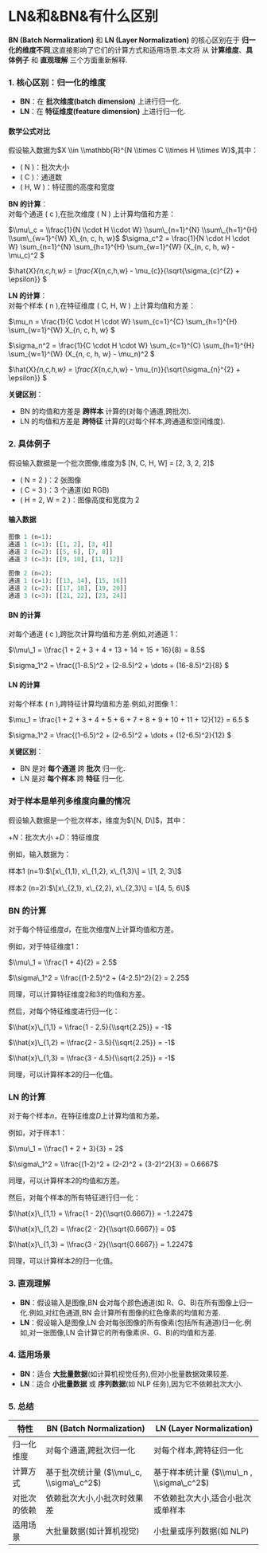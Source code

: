 # LN&和&BN&有什么区别
**BN (Batch Normalization)** 和 **LN (Layer Normalization)** 的核心区别在于 **归一化的维度不同**,这直接影响了它们的计算方式和适用场景.本文将 从 **计算维度**、**具体例子** 和 **直观理解** 三个方面重新解释.

### 1\. **核心区别：归一化的维度**

*   **BN**：在 **批次维度(batch dimension)** 上进行归一化.
*   **LN**：在 **特征维度(feature dimension)** 上进行归一化.

#### 数学公式对比

假设输入数据为$X \\in \\mathbb{R}^{N \\times C \\times H \\times W}$,其中：

*   ( N )：批次大小
*   ( C )：通道数
*   ( H, W )：特征图的高度和宽度

**BN 的计算**：  
对每个通道 ( c ),在批次维度 ( N ) 上计算均值和方差：

$\\mu\_c = \\frac{1}{N \\cdot H \\cdot W} \\sum\_{n=1}^{N} \\sum\_{h=1}^{H} \\sum\_{w=1}^{W} X\_{n, c, h, w}$ $\\sigma\_c^2 = \\frac{1}{N \\cdot H \\cdot W} \\sum\_{n=1}^{N} \\sum\_{h=1}^{H} \\sum\_{w=1}^{W} (X\_{n, c, h, w} - \\mu\_c)^2 $

$\\hat{X}_{n,c,h,w} = \\frac{X_{n,c,h,w} - \\mu\_{c}}{\\sqrt{\\sigma\_{c}^{2} + \\epsilon}} $

**LN 的计算**：  
对每个样本 ( n ),在特征维度 ( C, H, W ) 上计算均值和方差：

$\\mu\_n = \\frac{1}{C \\cdot H \\cdot W} \\sum\_{c=1}^{C} \\sum\_{h=1}^{H} \\sum\_{w=1}^{W} X\_{n, c, h, w} $

$\\sigma\_n^2 = \\frac{1}{C \\cdot H \\cdot W} \\sum\_{c=1}^{C} \\sum\_{h=1}^{H} \\sum\_{w=1}^{W} (X\_{n, c, h, w} - \\mu\_n)^2 $

$\\hat{X}_{n,c,h,w} = \\frac{X_{n,c,h,w} - \\mu\_{n}}{\\sqrt{\\sigma\_{n}^{2} + \\epsilon}} $

**关键区别**：

*   BN 的均值和方差是 **跨样本** 计算的(对每个通道,跨批次).
*   LN 的均值和方差是 **跨特征** 计算的(对每个样本,跨通道和空间维度).

### 2\. **具体例子**

假设输入数据是一个批次图像,维度为$ \[N, C, H, W\] = \[2, 3, 2, 2\]$

*   ( N = 2 )：2 张图像
*   ( C = 3 )：3 个通道(如 RGB)
*   ( H = 2, W = 2 )：图像高度和宽度为 2

#### 输入数据

```python
图像 1 (n=1):
通道 1 (c=1): [[1, 2], [3, 4]]
通道 2 (c=2): [[5, 6], [7, 8]]
通道 3 (c=3): [[9, 10], [11, 12]]

图像 2 (n=2):
通道 1 (c=1): [[13, 14], [15, 16]]
通道 2 (c=2): [[17, 18], [19, 20]]
通道 3 (c=3): [[21, 22], [23, 24]]
```

#### BN 的计算

对每个通道 ( c ),跨批次计算均值和方差.例如,对通道 1：

$\\mu\_1 = \\frac{1 + 2 + 3 + 4 + 13 + 14 + 15 + 16}{8} = 8.5$

$\\sigma\_1^2 = \\frac{(1-8.5)^2 + (2-8.5)^2 + \\dots + (16-8.5)^2}{8} $

#### LN 的计算

对每个样本 ( n ),跨特征计算均值和方差.例如,对图像 1：

$\\mu\_1 = \\frac{1 + 2 + 3 + 4 + 5 + 6 + 7 + 8 + 9 + 10 + 11 + 12}{12} = 6.5 $

$\\sigma\_1^2 = \\frac{(1-6.5)^2 + (2-6.5)^2 + \\dots + (12-6.5)^2}{12} $

**关键区别**：

*   BN 是对 **每个通道** 跨 **批次** 归一化.
*   LN 是对 **每个样本** 跨 **特征** 归一化.

### 对于样本是单列多维度向量的情况

假设输入数据是一个批次样本，维度为$\[N, D\]$，其中：

+$N$：批次大小 +$D$：特征维度

例如，输入数据为：

样本1 (n=1):$\[x\_{1,1}, x\_{1,2}, x\_{1,3}\] = \[1, 2, 3\]$

样本2 (n=2):$\[x\_{2,1}, x\_{2,2}, x\_{2,3}\] = \[4, 5, 6\]$

### BN 的计算

对于每个特征维度$d$，在批次维度$N$上计算均值和方差。

例如，对于特征维度1：

$\\mu\_1 = \\frac{1 + 4}{2} = 2.5$

$\\sigma\_1^2 = \\frac{(1-2.5)^2 + (4-2.5)^2}{2} = 2.25$

同理，可以计算特征维度2和3的均值和方差。

然后，对每个特征维度进行归一化：

$\\hat{x}\_{1,1} = \\frac{1 - 2.5}{\\sqrt{2.25}} = -1$

$\\hat{x}\_{1,2} = \\frac{2 - 3.5}{\\sqrt{2.25}} = -1$

$\\hat{x}\_{1,3} = \\frac{3 - 4.5}{\\sqrt{2.25}} = -1$

同理，可以计算样本2的归一化值。

### LN 的计算

对于每个样本$n$，在特征维度$D$上计算均值和方差。

例如，对于样本1：

$\\mu\_1 = \\frac{1 + 2 + 3}{3} = 2$

$\\sigma\_1^2 = \\frac{(1-2)^2 + (2-2)^2 + (3-2)^2}{3} = 0.6667$

同理，可以计算样本2的均值和方差。

然后，对每个样本的所有特征进行归一化：

$\\hat{x}\_{1,1} = \\frac{1 - 2}{\\sqrt{0.6667}} = -1.2247$

$\\hat{x}\_{1,2} = \\frac{2 - 2}{\\sqrt{0.6667}} = 0$

$\\hat{x}\_{1,3} = \\frac{3 - 2}{\\sqrt{0.6667}} = 1.2247$

同理，可以计算样本2的归一化值。

### 3\. **直观理解**

*   **BN**：假设输入是图像,BN 会对每个颜色通道(如 R、G、B)在所有图像上归一化.例如,对红色通道,BN 会计算所有图像的红色像素的均值和方差.
*   **LN**：假设输入是图像,LN 会对每张图像的所有像素(包括所有通道)归一化.例如,对一张图像,LN 会计算它的所有像素(R、G、B)的均值和方差.

### 4\. **适用场景**

*   **BN**：适合 **大批量数据**(如计算机视觉任务),但对小批量数据效果较差.
*   **LN**：适合 **小批量数据** 或 **序列数据**(如 NLP 任务),因为它不依赖批次大小.

### 5\. **总结**

| 特性  | BN (Batch Normalization) | LN (Layer Normalization) |
| --- | --- | --- |
| 归一化维度 | 对每个通道,跨批次归一化 | 对每个样本,跨特征归一化 |
| 计算方式 | 基于批次统计量 ($\\mu\_c, \\sigma\_c^2$) | 基于样本统计量 ($\\mu\_n , \\sigma\_c^2$) |
| 对批次的依赖 | 依赖批次大小,小批次时效果差 | 不依赖批次大小,适合小批次或单样本 |
| 适用场景 | 大批量数据(如计算机视觉) | 小批量或序列数据(如 NLP) |